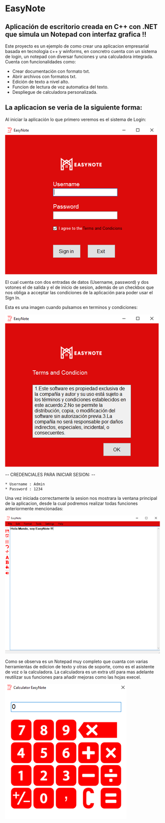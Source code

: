 # EasyNote

## Aplicación de escritorio creada en C++ con .NET que simula un Notepad con interfaz grafica !!

Este proyecto es un ejemplo de como crear una aplicacion empresarial basada en tecnologia c++ y winforms,
en concretro cuenta con un sistema de login, un notepad con diversar funciones y una calculadora integrada.
Cuenta con funcionalidades como:

* Crear documentación con formato txt.
* Abrir archivos con formatos txt.
* Edición de texto a nivel alto.
* Funcion de lectura de voz automatica del texto.
* Despliegue de calculadora personalizada.

## La aplicacion se veria de la siguiente forma:

Al iniciar la aplicación lo que primero veremos es el sistema de Login:

<img src="https://github.com/Pablo-alexander-developer/EasyNote/blob/master/EasyNote/img/Readme/Vista-Login.png">

El cual cuenta con dos entradas de datos (Username, password) y dos votones el de salida y el de inicio de sesion, además de
un checkbox que nos obliga a acceptar las condiciones de la aplicación para poder usar el Sign In. 

Esta es una imagen cuando pulsamos en terminos y condiciones:

<img src="https://github.com/Pablo-alexander-developer/EasyNote/blob/master/EasyNote/img/Readme/Vista-Terminos.png">

-- CREDENCIALES PARA INICIAR SESION: --

    * Username : Admin
    * Password : 1234


Una vez iniciada correctamente la sesion nos mostrara la ventana principal de la aplicacion, desde la cual podremos realizar todas funciones anteriormente mencionadas:

<img src="https://github.com/Pablo-alexander-developer/EasyNote/blob/master/EasyNote/img/Readme/Vista-Notepad.png">


Como se observa es un Notepad muy completo que cuanta con varias herramientas de edicion de texto y otras de soporte, como es el asistente de voz o la calculadora. La calculadora es un extra util para mas adelante reutilizar sus funciones para añadir mejoras como las hojas execel.

<img src="https://github.com/Pablo-alexander-developer/EasyNote/blob/master/EasyNote/img/Readme/Vista-Calculator.png">


